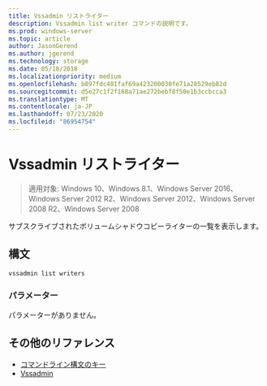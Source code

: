 ```yaml
---
title: Vssadmin リストライター
description: Vssadmin list writer コマンドの説明です。
ms.prod: windows-server
ms.topic: article
author: JasonGerend
ms.author: jgerend
ms.technology: storage
ms.date: 05/18/2018
ms.localizationpriority: medium
ms.openlocfilehash: b897fdc481faf69a423200030fe71a28529eb82d
ms.sourcegitcommit: d5e27c1f2f168a71ae272bebf8f50e1b3ccbcca3
ms.translationtype: MT
ms.contentlocale: ja-JP
ms.lasthandoff: 07/23/2020
ms.locfileid: "86954754"
---
```

# <a name="vssadmin-list-writers"></a>Vssadmin リストライター

> 適用対象: Windows 10、Windows 8.1、Windows Server 2016、Windows Server 2012 R2、Windows Server 2012、Windows Server 2008 R2、Windows Server 2008

サブスクライブされたボリュームシャドウコピーライターの一覧を表示します。

## <a name="syntax"></a>構文

```PowerShell
vssadmin list writers
```

### <a name="parameters"></a>パラメーター

パラメーターがありません。

## <a name="additional-references"></a>その他のリファレンス

* [コマンドライン構文のキー](/previous-versions/windows/it-pro/windows-server-2012-r2-and-2012/cc771080(v%3dws.11))
* [Vssadmin](vssadmin.md)
